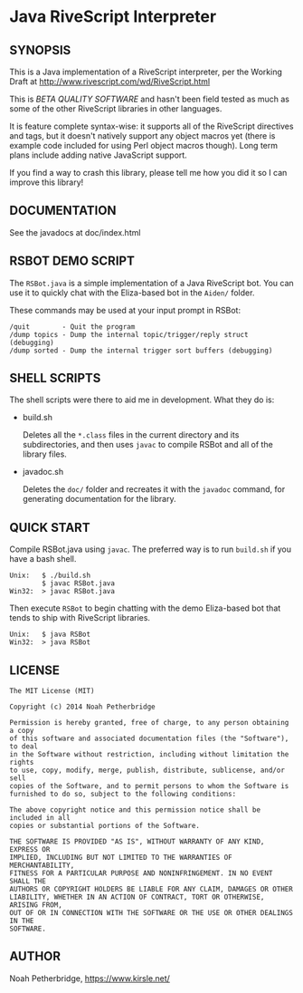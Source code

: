 # Java RiveScript Interpreter

## SYNOPSIS

This is a Java implementation of a RiveScript interpreter, per the Working Draft
at http://www.rivescript.com/wd/RiveScript.html

This is *BETA QUALITY SOFTWARE* and hasn't been field tested as much as some of
the other RiveScript libraries in other languages.

It is feature complete syntax-wise: it supports all of the RiveScript directives
and tags, but it doesn't natively support any object macros yet (there is
example code included for using Perl object macros though). Long term plans
include adding native JavaScript support.

If you find a way to crash this library, please tell me how you did it so I can
improve this library!

## DOCUMENTATION

See the javadocs at doc/index.html

## RSBOT DEMO SCRIPT

The `RSBot.java` is a simple implementation of a Java RiveScript bot. You
can use it to quickly chat with the Eliza-based bot in the `Aiden/` folder.

These commands may be used at your input prompt in RSBot:

    /quit        - Quit the program
    /dump topics - Dump the internal topic/trigger/reply struct (debugging)
    /dump sorted - Dump the internal trigger sort buffers (debugging)

## SHELL SCRIPTS

The shell scripts were there to aid me in development. What they do is:

* build.sh

  Deletes all the `*.class` files in the current directory and its
  subdirectories, and then uses `javac` to compile RSBot and all of the
  library files.

* javadoc.sh

  Deletes the `doc/` folder and recreates it with the `javadoc` command,
  for generating documentation for the library.

## QUICK START

Compile RSBot.java using `javac`. The preferred way is to run `build.sh` if you
have a bash shell.

    Unix:   $ ./build.sh
            $ javac RSBot.java
    Win32:  > javac RSBot.java

Then execute `RSBot` to begin chatting with the demo Eliza-based bot that
tends to ship with RiveScript libraries.

    Unix:   $ java RSBot
    Win32:  > java RSBot

## LICENSE

```
The MIT License (MIT)

Copyright (c) 2014 Noah Petherbridge

Permission is hereby granted, free of charge, to any person obtaining a copy
of this software and associated documentation files (the "Software"), to deal
in the Software without restriction, including without limitation the rights
to use, copy, modify, merge, publish, distribute, sublicense, and/or sell
copies of the Software, and to permit persons to whom the Software is
furnished to do so, subject to the following conditions:

The above copyright notice and this permission notice shall be included in all
copies or substantial portions of the Software.

THE SOFTWARE IS PROVIDED "AS IS", WITHOUT WARRANTY OF ANY KIND, EXPRESS OR
IMPLIED, INCLUDING BUT NOT LIMITED TO THE WARRANTIES OF MERCHANTABILITY,
FITNESS FOR A PARTICULAR PURPOSE AND NONINFRINGEMENT. IN NO EVENT SHALL THE
AUTHORS OR COPYRIGHT HOLDERS BE LIABLE FOR ANY CLAIM, DAMAGES OR OTHER
LIABILITY, WHETHER IN AN ACTION OF CONTRACT, TORT OR OTHERWISE, ARISING FROM,
OUT OF OR IN CONNECTION WITH THE SOFTWARE OR THE USE OR OTHER DEALINGS IN THE
SOFTWARE.
```

## AUTHOR

Noah Petherbridge, https://www.kirsle.net/
